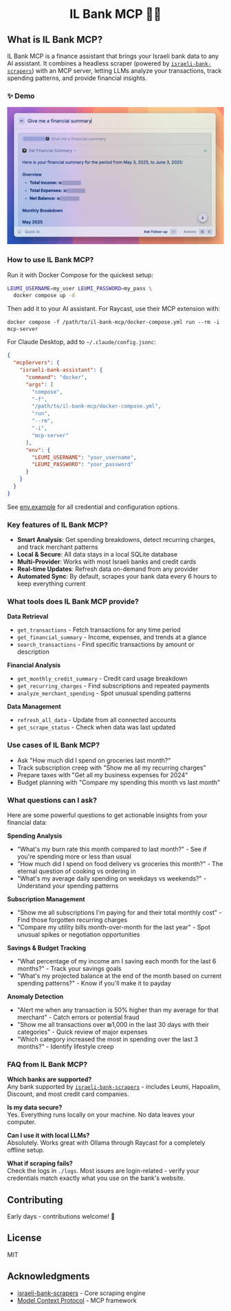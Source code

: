<div align="center">
<h1>IL Bank MCP 🐷💸</h1>
</div>

## What is IL Bank MCP?

IL Bank MCP is a finance assistant that brings your Israeli bank data to any AI assistant. It combines a headless scraper (powered by [`israeli-bank-scrapers`](https://github.com/eshaham/israeli-bank-scrapers)) with an MCP server, letting LLMs analyze your transactions, track spending patterns, and provide financial insights.

### ✨ Demo

![Raycast MCP Server running](https://raw.githubusercontent.com/glekner/il-bank-mcp/refs/heads/master/public/raycast-examples/summary.jpeg)

### How to use IL Bank MCP?

Run it with Docker Compose for the quickest setup:

```bash
LEUMI_USERNAME=my_user LEUMI_PASSWORD=my_pass \
  docker compose up -d
```

Then add it to your AI assistant. For Raycast, use their MCP extension with:

```
docker compose -f /path/to/il-bank-mcp/docker-compose.yml run --rm -i mcp-server
```

For Claude Desktop, add to `~/.claude/config.jsonc`:

```json
{
  "mcpServers": {
    "israeli-bank-assistant": {
      "command": "docker",
      "args": [
        "compose",
        "-f",
        "/path/to/il-bank-mcp/docker-compose.yml",
        "run",
        "--rm",
        "-i",
        "mcp-server"
      ],
      "env": {
        "LEUMI_USERNAME": "your_username",
        "LEUMI_PASSWORD": "your_password"
      }
    }
  }
}
```

See [env.example](https://github.com/glekner/il-bank-mcp/blob/master/env.example) for all credential and configuration options.

### Key features of IL Bank MCP?

- **Smart Analysis**: Get spending breakdowns, detect recurring charges, and track merchant patterns
- **Local & Secure**: All data stays in a local SQLite database
- **Multi-Provider**: Works with most Israeli banks and credit cards
- **Real-time Updates**: Refresh data on-demand from any provider
- **Automated Sync**: By default, scrapes your bank data every 6 hours to keep everything current

### What tools does IL Bank MCP provide?

**Data Retrieval**

- `get_transactions` - Fetch transactions for any time period
- `get_financial_summary` - Income, expenses, and trends at a glance
- `search_transactions` - Find specific transactions by amount or description

**Financial Analysis**

- `get_monthly_credit_summary` - Credit card usage breakdown
- `get_recurring_charges` - Find subscriptions and repeated payments
- `analyze_merchant_spending` - Spot unusual spending patterns

**Data Management**

- `refresh_all_data` - Update from all connected accounts
- `get_scrape_status` - Check when data was last updated

### Use cases of IL Bank MCP?

- Ask "How much did I spend on groceries last month?"
- Track subscription creep with "Show me all my recurring charges"
- Prepare taxes with "Get all my business expenses for 2024"
- Budget planning with "Compare my spending this month vs last month"

### What questions can I ask?

Here are some powerful questions to get actionable insights from your financial data:

**Spending Analysis**

- "What's my burn rate this month compared to last month?" - See if you're spending more or less than usual
- "How much did I spend on food delivery vs groceries this month?" - The eternal question of cooking vs ordering in
- "What's my average daily spending on weekdays vs weekends?" - Understand your spending patterns

**Subscription Management**

- "Show me all subscriptions I'm paying for and their total monthly cost" - Find those forgotten recurring charges
- "Compare my utility bills month-over-month for the last year" - Spot unusual spikes or negotiation opportunities

**Savings & Budget Tracking**

- "What percentage of my income am I saving each month for the last 6 months?" - Track your savings goals
- "What's my projected balance at the end of the month based on current spending patterns?" - Know if you'll make it to payday

**Anomaly Detection**

- "Alert me when any transaction is 50% higher than my average for that merchant" - Catch errors or potential fraud
- "Show me all transactions over ₪1,000 in the last 30 days with their categories" - Quick review of major expenses
- "Which category increased the most in spending over the last 3 months?" - Identify lifestyle creep

### FAQ from IL Bank MCP?

**Which banks are supported?**  
Any bank supported by [`israeli-bank-scrapers`](https://github.com/eshaham/israeli-bank-scrapers#whats-here) - includes Leumi, Hapoalim, Discount, and most credit card companies.

**Is my data secure?**  
Yes. Everything runs locally on your machine. No data leaves your computer.

**Can I use it with local LLMs?**  
Absolutely. Works great with Ollama through Raycast for a completely offline setup.

**What if scraping fails?**  
Check the logs in `./logs`. Most issues are login-related - verify your credentials match exactly what you use on the bank's website.

## Contributing

Early days - contributions welcome! 🙏

## License

MIT

## Acknowledgments

- [israeli-bank-scrapers](https://github.com/eshaham/israeli-bank-scrapers) - Core scraping engine
- [Model Context Protocol](https://modelcontextprotocol.io/) - MCP framework
